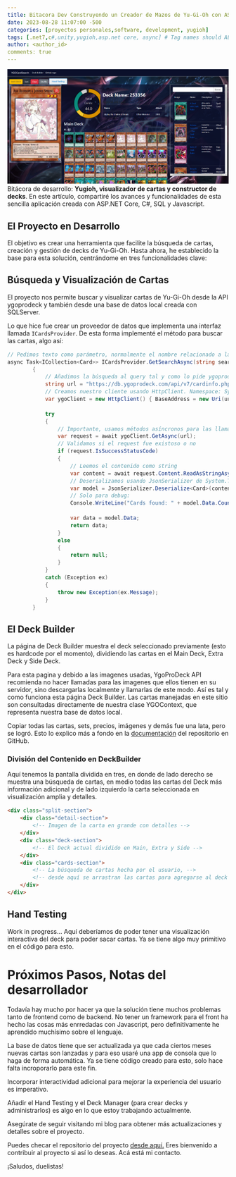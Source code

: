 ```yaml
---
title: Bitacora Dev Construyendo un Creador de Mazos de Yu-Gi-Oh con ASP.NET Core
date: 2023-08-28 11:07:00 -500
categories: [proyectos personales,software, development, yugioh] 
tags: [.net7,c#,unity,yugioh,asp.net core, async] # Tag names should ALWAYS be lowercase
author: <author_id>
comments: true
---
```

![image](/assets/img/deckbuilder1.png) 
Bitácora de desarrollo: **Yugioh, visualizador de cartas y constructor de decks**.
En este artículo, compartiré los avances y funcionalidades de esta sencilla aplicación creada con ASP.NET Core, C#, SQL y Javascript. 

## El Proyecto en Desarrollo
El objetivo es crear una herramienta que facilite la búsqueda de cartas, creación y gestión de decks de Yu-Gi-Oh. Hasta ahora, he establecido la base para esta solución, centrándome en tres funcionalidades clave:

## Búsqueda y Visualización de Cartas
El proyecto nos permite buscar y visualizar cartas de Yu-Gi-Oh desde la API ygoprodeck y también desde una base de datos local creada con SQLServer. 

Lo que hice fue crear un proveedor de datos que implementa una interfaz llamada ```ICardsProvider```. De esta forma implementé el método para buscar las cartas, algo así: 
```cs
// Pedimos texto como parámetro, normalmente el nombre relacionado a la carta
async Task<ICollection<Card>> ICardsProvider.GetSearchAsync(string search) 
        {
            // Añadimos la búsqueda al query tal y como lo pide ygoprodeck.com en sus docs
            string url = "https://db.ygoprodeck.com/api/v7/cardinfo.php?fname=" + search;
            // Creamos nuestro cliente usando HttpClient. Namespace: System.Net.Http
            var ygoClient = new HttpClient() { BaseAddress = new Uri(url) };

            try
            {
                // Importante, usamos métodos asíncronos para las llamadas a la API
                var request = await ygoClient.GetAsync(url);
                // Validamos si el request fue existoso o no
                if (request.IsSuccessStatusCode)
                {
                    // Leemos el contenido como string
                    var content = await request.Content.ReadAsStringAsync();
                    // Deserializamos usando JsonSerializer de System.Text.Json
                    var model = JsonSerializer.Deserialize<Card>(content, new JsonSerializerOptions());
                    // Solo para debug: 
                    Console.WriteLine("Cards found: " + model.Data.Count);

                    var data = model.Data;
                    return data;
                }
                else
                {
                    return null;
                }
            }
            catch (Exception ex)
            {
                throw new Exception(ex.Message);
            }
        }
```

## El Deck Builder

 La página de Deck Builder muestra el deck seleccionado previamente (esto es hardcode por el momento), dividiendo las cartas en el Main Deck, Extra Deck y Side Deck. 

Para esta pagina y debido a las imagenes usadas, YgoProDeck API recomienda no hacer llamadas para las imagenes que ellos tienen en su servidor, sino descargarlas localmente y llamarlas de este modo. Así es tal y como funciona esta página Deck Builder. Las cartas manejadas en este sitio son consultadas directamente de nuestra clase YGOContext, que representa nuestra base de datos local. 

Copiar todas las cartas, sets, precios, imágenes y demás fue una lata, pero se logró. Esto lo explico más a fondo en la [documentación](https://github.com/diego-devs/YuGiOhDeckBuilder) del repositorio en GitHub.

### División del Contenido en DeckBuilder
Aquí tenemos la pantalla dividida en tres, en donde de lado derecho se muestra una búsqueda de cartas, en medio todas las cartas del Deck más información adicional y de lado izquierdo la carta seleccionada en visualización amplia y detalles. 

```html
<div class="split-section">
    <div class="detail-section">
        <!-- Imagen de la carta en grande con detalles -->
    </div>
    <div class="deck-section">
        <!-- El Deck actual dividido en Main, Extra y Side -->
    </div>
    <div class="cards-section">
        <!-- La búsqueda de cartas hecha por el usuario, -->
        <!-- desde aquí se arrastran las cartas para agregarse al deck -->
    </div>
</div>
```
## Hand Testing
Work in progress... Aquí deberíamos de poder tener una visualización interactiva del deck para poder sacar cartas. Ya se tiene algo muy primitivo en el código para esto. 

# Próximos Pasos, Notas del desarrollador

Todavía hay mucho por hacer ya que la solución tiene muchos problemas tanto de frontend como de backend. No tener un framework para el front ha hecho las cosas más enrredadas con Javascript, pero definitivamente he aprendido muchísimo sobre el lenguaje. 

 La base de datos tiene que ser actualizada ya que cada ciertos meses nuevas cartas son lanzadas y para eso usaré una app de consola que lo haga de forma automática. Ya se tiene código creado para esto, solo hace falta incroporarlo para este fin. 
 
 Incorporar interactividad adicional para mejorar la experiencia del usuario es imperativo.

 Añadir el Hand Testing y el Deck Manager (para crear decks y administrarlos) es algo en lo que estoy trabajando actualmente.  

Asegúrate de seguir visitando mi blog para obtener más actualizaciones y detalles sobre el proyecto.

Puedes checar el repositorio del proyecto [desde aquí.](https://github.com/diego-devs/YuGiOhTCG)
Eres bienvenido a contribuir al proyecto si así lo deseas. Acá está mi contacto. 

¡Saludos, duelistas!
